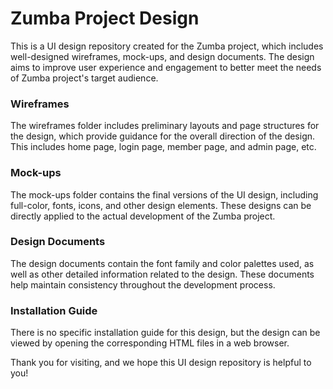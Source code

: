 # Zumba Project Design
This is a UI design repository created for the Zumba project, which includes well-designed wireframes, mock-ups, and design documents. The design aims to improve user experience and engagement to better meet the needs of Zumba project's target audience.


### Wireframes
The wireframes folder includes preliminary layouts and page structures for the design, which provide guidance for the overall direction of the design. This includes home page, login page, member page, and admin page, etc.
  

### Mock-ups
The mock-ups folder contains the final versions of the UI design, including full-color, fonts, icons, and other design elements. These designs can be directly applied to the actual development of the Zumba project.
  

### Design Documents
The design documents contain the font family and color palettes used, as well as other detailed information related to the design. These documents help maintain consistency throughout the development process.
  

### Installation Guide
There is no specific installation guide for this design, but the design can be viewed by opening the corresponding HTML files in a web browser.

Thank you for visiting, and we hope this UI design repository is helpful to you!
